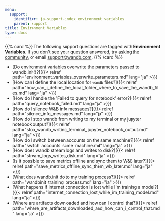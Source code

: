 ```yaml
---
menu:
  support:
    identifier: ja-support-index_environment variables
    parent: support
title: Environment Variables
type: docs
---
```


{{% card %}}
The following support questions are tagged with <b>Environment Variables</b>. If you don't see 
your question answered, try [asking the community](https://community.wandb.ai/), 
or email [support@wandb.com](mailto:support@wandb.com).
{{% /card %}}

- [Do environment variables overwrite the parameters passed to wandb.init()?]({{< relref path="environment_variables_overwrite_parameters.md" lang="ja" >}})
- [How can I define the local location for `wandb` files?]({{< relref path="how_can_i_define_the_local_folder_where_to_save_the_wandb_files.md" lang="ja" >}})
- [How do I handle the 'Failed to query for notebook' error?]({{< relref path="query_notebook_failed.md" lang="ja" >}})
- [How do I silence W&B info messages?]({{< relref path="silence_info_messages.md" lang="ja" >}})
- [How do I stop wandb from writing to my terminal or my jupyter notebook output?]({{< relref path="stop_wandb_writing_terminal_jupyter_notebook_output.md" lang="ja" >}})
- [How do I switch between accounts on the same machine?]({{< relref path="switch_accounts_same_machine.md" lang="ja" >}})
- [How does wandb stream logs and writes to disk?]({{< relref path="stream_logs_writes_disk.md" lang="ja" >}})
- [Is it possible to save metrics offline and sync them to W&B later?]({{< relref path="save_metrics_offline_sync_them_wb_later.md" lang="ja" >}})
- [What does wandb.init do to my training process?]({{< relref path="wandbinit_training_process.md" lang="ja" >}})
- [What happens if internet connection is lost while I'm training a model?]({{< relref path="internet_connection_lost_while_im_training_model.md" lang="ja" >}})
- [Where are artifacts downloaded and how can I control that?]({{< relref path="where_are_artifacts_downloaded_and_how_can_i_control_that.md" lang="ja" >}})